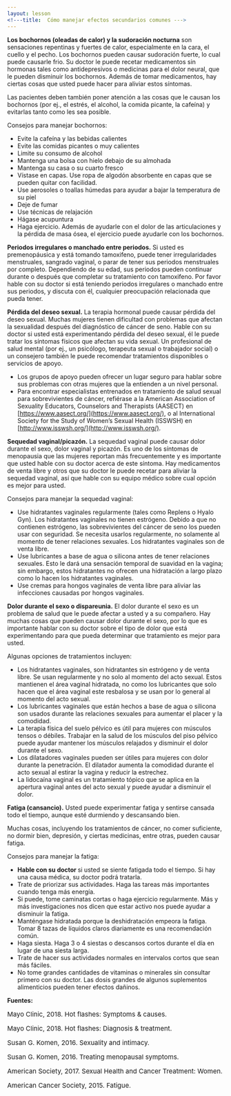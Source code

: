 ```yaml
---
layout: lesson
<!---title:  Cómo manejar efectos secundarios comunes --->
---
```

**Los bochornos (oleadas de calor) y la sudoración nocturna** son sensaciones repentinas y fuertes de calor, especialmente en la cara, el cuello y el pecho. Los bochornos pueden causar sudoración fuerte, lo cual puede causarle frio. Su doctor le puede recetar medicamentos sin hormonas tales como antidepresivos o medicinas para el dolor neural, que le pueden disminuir los bochornos. Además de tomar medicamentos, hay ciertas cosas que usted puede hacer para aliviar estos síntomas.

Las pacientes deben también poner atención a las cosas que le causan los bochornos (por ej., el estrés, el alcohol, la comida picante, la cafeína) y evitarlas tanto como les sea posible. 

Consejos para manejar bochornos: 
* Evite la cafeína y las bebidas calientes
* Evite las comidas picantes o muy calientes
* Limite su consumo de alcohol
* Mantenga una bolsa con hielo debajo de su almohada
* Mantenga su casa o su cuarto fresco
* Vístase en capas. Use ropa de algodón absorbente en capas que se pueden quitar con facilidad.
* Use aerosoles o toallas húmedas para ayudar a bajar la temperatura de su piel
* Deje de fumar
* Use técnicas de relajación 
* Hágase acupuntura
* Haga ejercicio. Además de ayudarle con el dolor de las articulaciones y la pérdida de masa ósea, el ejercicio puede ayudarle con los bochornos.


**Periodos irregulares o manchado entre periodos.** Si usted es premenopáusica y está tomando tamoxifeno, puede tener irregularidades menstruales, sangrado vaginal, o parar de tener sus periodos menstruales por completo. Dependiendo de su edad, sus periodos pueden continuar durante o después que completar su tratamiento con tamoxifeno. Por favor hable con su doctor si está teniendo periodos irregulares o manchado entre sus periodos, y discuta con él, cualquier preocupación relacionada que pueda tener.

**Pérdida del deseo sexual.** La terapia hormonal puede causar pérdida del deseo sexual. Muchas mujeres tienen dificultad con problemas que afectan la sexualidad después del diagnóstico de cáncer de seno. Hable con su doctor si usted está experimentando pérdida del deseo sexual, él le puede tratar los síntomas físicos que afectan su vida sexual. Un profesional de salud mental (por ej., un psicólogo, terapeuta sexual o trabajador social) o un consejero también le puede recomendar tratamientos disponibles o servicios de apoyo. 
* Los grupos de apoyo pueden ofrecer un lugar seguro para hablar sobre sus problemas con otras mujeres que la entienden a un nivel personal. 
* Para encontrar especialistas entrenados en tratamiento de salud sexual para sobrevivientes de cáncer, refiérase a la American Association of Sexuality Educators, Counselors and Therapists (AASECT) en [https://www.aasect.org/](https://www.aasect.org/), o al International Society for the Study of Women’s Sexual Health (ISSWSH) en [http://www.isswsh.org/](http://www.isswsh.org/).


**Sequedad vaginal/picazón.** La sequedad vaginal puede causar dolor durante el sexo, dolor vaginal y picazón. Es uno de los síntomas de menopausia que las mujeres reportan más frecuentemente y es importante que usted hable con su doctor acerca de este síntoma. Hay medicamentos de venta libre y otros que su doctor le puede recetar para aliviar la sequedad vaginal, así que hable con su equipo médico sobre cual opción es mejor para usted. 

Consejos para manejar la sequedad vaginal:
* Use hidratantes vaginales regularmente (tales como Replens o Hyalo Gyn). Los hidratantes vaginales no tienen estrógeno. Debido a que no contienen estrógeno, las sobrevivientes del cáncer de seno los pueden usar con seguridad. Se necesita usarlos regularmente, no solamente al momento de tener relaciones sexuales. Los hidratantes vaginales son de venta libre. 
* Use lubricantes a base de agua o silicona antes de tener relaciones sexuales. Esto le dará una sensación temporal de suavidad en la vagina; sin embargo, estos hidratantes no ofrecen una hidratación a largo plazo como lo hacen los hidratantes vaginales. 
* Use cremas para hongos vaginales de venta libre para aliviar las infecciones causadas por hongos vaginales.


**Dolor durante el sexo o dispareunia.** El dolor durante el sexo es un problema de salud que le puede afectar a usted y a su compañero. Hay muchas cosas que pueden causar dolor durante el sexo, por lo que es importante hablar con su doctor sobre el tipo de dolor que está experimentando para que pueda determinar que tratamiento es mejor para usted.

Algunas opciones de tratamientos incluyen:
* Los hidratantes vaginales, son hidratantes sin estrógeno y de venta libre. Se usan regularmente y no solo al momento del acto sexual. Estos mantienen el área vaginal hidratada, no como los lubricantes que solo hacen que el área vaginal este resbalosa y se usan por lo general al momento del acto sexual. 
* Los lubricantes vaginales que están hechos a base de agua o silicona son usados durante las relaciones sexuales para aumentar el placer y la comodidad. 
* La terapia física del suelo pélvico es útil para mujeres con músculos tensos o débiles. Trabajar en la salud de los músculos del piso pélvico puede ayudar mantener los músculos relajados y disminuir el dolor durante el sexo.
* Los dilatadores vaginales pueden ser útiles para mujeres con dolor durante la penetración. El dilatador aumenta la comodidad durante el acto sexual al estirar la vagina y reducir la estrechez. 
* La lidocaína vaginal es un tratamiento tópico que se aplica en la apertura vaginal antes del acto sexual y puede ayudar a disminuir el dolor. 


**Fatiga (cansancio).** Usted puede experimentar fatiga y sentirse cansada todo el tiempo, aunque esté durmiendo y descansando bien. 

Muchas cosas, incluyendo los tratamientos de cáncer, no comer suficiente, no dormir bien, depresión, y ciertas medicinas, entre otras, pueden causar fatiga. 

Consejos para manejar la fatiga:
* <strong>Hable con su doctor </strong>si usted se siente fatigada todo el tiempo. Si hay una causa médica, su doctor podrá tratarla.  
* Trate de priorizar sus actividades. Haga las tareas más importantes cuando tenga más energía.
* Si puede, tome caminatas cortas o haga ejercicio regularmente. Más y más investigaciones nos dicen que estar activo nos puede ayudar a disminuir la fatiga.
* Manténgase hidratada porque la deshidratación empeora la fatiga. Tomar 8 tazas de líquidos claros diariamente es una recomendación común. 
* Haga siesta. Haga 3 o 4 siestas o descansos cortos durante el día en lugar de una siesta larga. 
* Trate de hacer sus actividades normales en intervalos cortos que sean más fáciles. 
* No tome grandes cantidades de vitaminas o minerales sin consultar primero con su doctor. Las dosis grandes de algunos suplementos alimenticios pueden tener efectos dañinos.

**Fuentes:**


<span style="font-size:15px;">Mayo Clinic, 2018. Hot flashes: Symptoms & causes.</span>

<span style="font-size:15px;">Mayo Clinic, 2018. Hot flashes: Diagnosis & treatment.</span>

<span style="font-size:15px;">Susan G. Komen, 2016. Sexuality and intimacy.</span>

<span style="font-size:15px;">Susan G. Komen, 2016. Treating menopausal symptoms.</span>

<span style="font-size:15px;">American Society, 2017. Sexual Health and Cancer Treatment: Women.</span>

<span style="font-size:15px;">American Cancer Society, 2015. Fatigue.</span>
